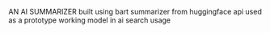 AN AI SUMMARIZER built using bart summarizer from huggingface api used as a prototype  working model in ai search usage
